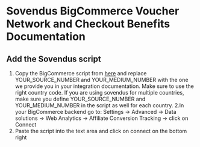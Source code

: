 # Sovendus BigCommerce Voucher Network and Checkout Benefits Documentation

## Add the Sovendus script

1.	Copy the BigCommerce script from [here](https://github.com/Sovendus-GmbH/Sovendus-BigCommerce-Voucher-Network-and-Checkout-Benefits-Documentation/raw/main/bigCommerce-sovendus-voucher-network.html) and replace YOUR_SOURCE_NUMBER and YOUR_MEDIUM_NUMBER with the one we provide you in your integration documentation. Make sure to use the right country code. If you are using sovendus for multiple countries, make sure you define YOUR_SOURCE_NUMBER and YOUR_MEDIUM_NUMBER in the script as well for each country.
2.In your BigCommerce backend go to: Settings -> Advanced -> Data solutions -> Web Analytics -> Affiliate Conversion Tracking -> click on Connect
3. Paste the script into the text area and click on connect on the bottom right
